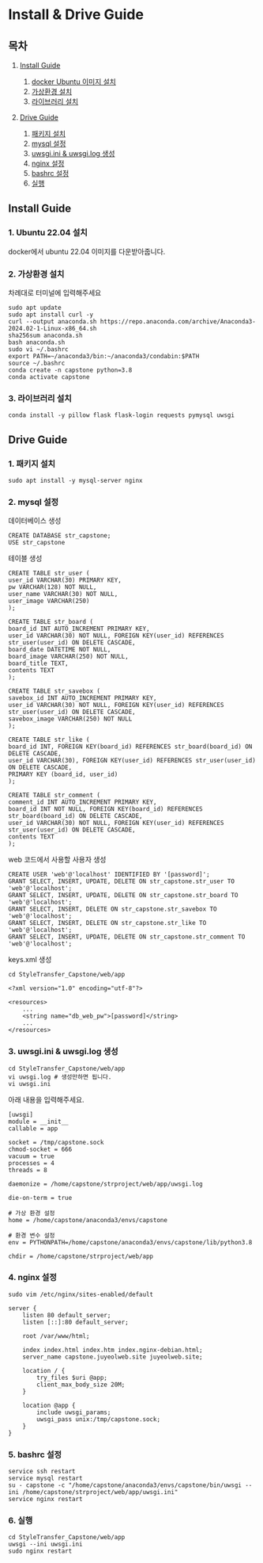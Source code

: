 # Install & Drive Guide
## 목차

1. [Install Guide](#Install-Guide)

    1. [docker Ubuntu 이미지 설치](#1.-Ubuntu-22.04-설치)
    2. [가상환경 설치](#2.-가상환경-설치)
    3. [라이브러리 설치](#3.-라이브러리-설치)
2. [Drive Guide](#Drive-Guide)
    1. [패키지 설치](#1.-패키지-설치)
    2. [mysql 설정](#2.-mysql-설정)
    3. [uwsgi.ini & uwsgi.log 생성](#3.-uwsgi.ini-&-uwsgi.log-생성)
    4. [nginx 설정](#4.-nginx-설정)
    5. [bashrc 설정](#5.-bashrc-설정)
    6. [실행](#6.-실행)
## Install Guide
### 1. Ubuntu 22.04 설치
docker에서 ubuntu 22.04 이미지를 다운받아줍니다.

### 2. 가상환경 설치
차례대로 터미널에 입력해주세요

```
sudo apt update
sudo apt install curl -y
curl --output anaconda.sh https://repo.anaconda.com/archive/Anaconda3-2024.02-1-Linux-x86_64.sh
sha256sum anaconda.sh
bash anaconda.sh
sudo vi ~/.bashrc
export PATH=~/anaconda3/bin:~/anaconda3/condabin:$PATH
source ~/.bashrc
conda create -n capstone python=3.8
conda activate capstone
```
### 3. 라이브러리 설치
```
conda install -y pillow flask flask-login requests pymysql uwsgi
```

## Drive Guide
### 1. 패키지 설치
```
sudo apt install -y mysql-server nginx
```
### 2. mysql 설정
데이터베이스 생성
```
CREATE DATABASE str_capstone;
USE str_capstone
```
테이블 생성
```
CREATE TABLE str_user (
user_id VARCHAR(30) PRIMARY KEY,
pw VARCHAR(128) NOT NULL,
user_name VARCHAR(30) NOT NULL,
user_image VARCHAR(250)
);
```
```
CREATE TABLE str_board (
board_id INT AUTO_INCREMENT PRIMARY KEY,
user_id VARCHAR(30) NOT NULL, FOREIGN KEY(user_id) REFERENCES str_user(user_id) ON DELETE CASCADE,
board_date DATETIME NOT NULL,
board_image VARCHAR(250) NOT NULL,
board_title TEXT,
contents TEXT
);
```
```
CREATE TABLE str_savebox (
savebox_id INT AUTO_INCREMENT PRIMARY KEY,
user_id VARCHAR(30) NOT NULL, FOREIGN KEY(user_id) REFERENCES str_user(user_id) ON DELETE CASCADE,
savebox_image VARCHAR(250) NOT NULL
);
```
```
CREATE TABLE str_like (
board_id INT, FOREIGN KEY(board_id) REFERENCES str_board(board_id) ON DELETE CASCADE,
user_id VARCHAR(30), FOREIGN KEY(user_id) REFERENCES str_user(user_id) ON DELETE CASCADE,
PRIMARY KEY (board_id, user_id)
);
```
```
CREATE TABLE str_comment (
comment_id INT AUTO_INCREMENT PRIMARY KEY,
board_id INT NOT NULL, FOREIGN KEY(board_id) REFERENCES str_board(board_id) ON DELETE CASCADE,
user_id VARCHAR(30) NOT NULL, FOREIGN KEY(user_id) REFERENCES str_user(user_id) ON DELETE CASCADE,
contents TEXT
);
```
web 코드에서 사용할 사용자 생성
```
CREATE USER 'web'@'localhost' IDENTIFIED BY '[password]';
GRANT SELECT, INSERT, UPDATE, DELETE ON str_capstone.str_user TO 'web'@'localhost';
GRANT SELECT, INSERT, UPDATE, DELETE ON str_capstone.str_board TO 'web'@'localhost';
GRANT SELECT, INSERT, DELETE ON str_capstone.str_savebox TO 'web'@'localhost';
GRANT SELECT, INSERT, DELETE ON str_capstone.str_like TO 'web'@'localhost';
GRANT SELECT, INSERT, UPDATE, DELETE ON str_capstone.str_comment TO 'web'@'localhost';
```
keys.xml 생성
```
cd StyleTransfer_Capstone/web/app
```
```
<?xml version="1.0" encoding="utf-8"?>

<resources>
    ...
    <string name="db_web_pw">[password]</string>
    ...
</resources>

```
### 3. uwsgi.ini & uwsgi.log 생성
```
cd StyleTransfer_Capstone/web/app
vi uwsgi.log # 생성만하면 됩니다.
vi uwsgi.ini
```
아래 내용을 입력해주세요.
```
[uwsgi]
module = __init__
callable = app

socket = /tmp/capstone.sock
chmod-socket = 666
vacuum = true
processes = 4
threads = 8

daemonize = /home/capstone/strproject/web/app/uwsgi.log

die-on-term = true

# 가상 환경 설정
home = /home/capstone/anaconda3/envs/capstone

# 환경 변수 설정
env = PYTHONPATH=/home/capstone/anaconda3/envs/capstone/lib/python3.8

chdir = /home/capstone/strproject/web/app
```
### 4. nginx 설정
```
sudo vim /etc/nginx/sites-enabled/default
```
```
server {
    listen 80 default_server;
    listen [::]:80 default_server;

    root /var/www/html;

    index index.html index.htm index.nginx-debian.html;
    server_name capstone.juyeolweb.site juyeolweb.site;

    location / {
        try_files $uri @app;
        client_max_body_size 20M;
    }

    location @app {
        include uwsgi_params;
        uwsgi_pass unix:/tmp/capstone.sock;
    }
}
```

### 5. bashrc 설정
```
service ssh restart
service mysql restart
su - capstone -c "/home/capstone/anaconda3/envs/capstone/bin/uwsgi --ini /home/capstone/strproject/web/app/uwsgi.ini"
service nginx restart
```


### 6. 실행
```
cd StyleTransfer_Capstone/web/app
uwsgi --ini uwsgi.ini
sudo nginx restart
```